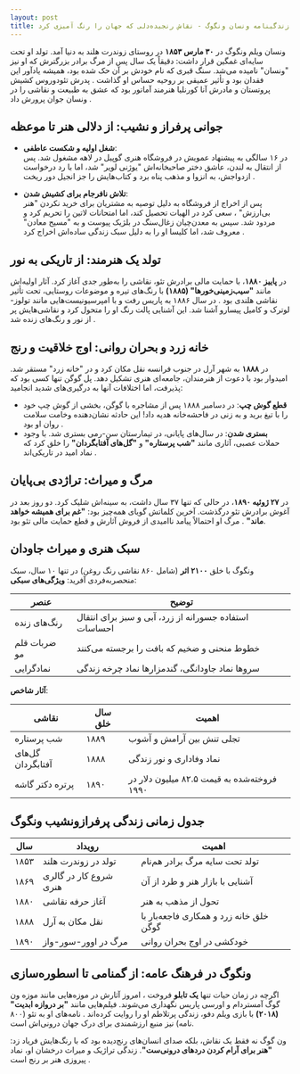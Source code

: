 ```yaml
---
layout: post
title: زندگینامه ونسان ونگوگ - نقاش رنجیده‌دلی که جهان را رنگ آمیزی کرد
---
```


ونسان ویلم ونگوگ در **۳۰ مارس ۱۸۵۳** در روستای زوندرت هلند به دنیا آمد. تولد او تحت سایه‌ای غمگین قرار داشت: دقیقاً یک سال پس از مرگ برادر بزرگترش که او نیز "ونسان" نامیده می‌شد. سنگ قبری که نام خودش بر آن حک شده بود، همیشه یادآور این فقدان بود و تأثیر عمیقی بر روحیه حساس او گذاشت . پدرش تئودوروس کشیش پروتستان و مادرش آنا کورنلیا هنرمند آماتور بود که عشق به طبیعت و نقاشی را در ونسان جوان پرورش داد .

## جوانی پرفراز و نشیب: از دلالی هنر تا موعظه
- **شغل اولیه و شکست عاطفی**:  
  در ۱۶ سالگی به پیشنهاد عمویش در فروشگاه هنری گوپیل در لاهه مشغول شد. پس از انتقال به لندن، عاشق دختر صاحبخانه‌اش "یوژنی لویر" شد، اما با رد درخواست ازدواجش، به انزوا و مذهب پناه برد و کتاب‌هایش را جز انجیل دور ریخت .
  
- **تلاش نافرجام برای کشیش شدن**:  
  پس از اخراج از فروشگاه به دلیل توصیه به مشتریان برای خرید نکردن "هنر بی‌ارزش" ، سعی کرد در الهیات تحصیل کند، اما امتحانات لاتین را تحریم کرد و مردود شد. سپس به معدن‌چیان زغال‌سنگ در بلژیک پیوست و به "مسیح معادن" معروف شد، اما کلیسا او را به دلیل سبک زندگی ساده‌اش اخراج کرد .

## تولد یک هنرمند: از تاریکی به نور
در **پاییز ۱۸۸۰**، با حمایت مالی برادرش تئو، نقاشی را به‌طور جدی آغاز کرد. آثار اولیه‌اش مانند **"سیب‌زمینی‌خورها" (۱۸۸۵)** با رنگ‌های تیره و موضوعات روستایی، تحت تأثیر نقاشی هلندی بود . در سال ۱۸۸۶ به پاریس رفت و با امپرسیونیست‌هایی مانند تولوز-لوترک و کامیل پیسارو آشنا شد. این آشنایی پالت رنگ او را متحول کرد و نقاشی‌هایش پر از نور و رنگ‌های زنده شد .

## خانه زرد و بحران روانی: اوج خلاقیت و رنج
در **۱۸۸۸** به شهر آرل در جنوب فرانسه نقل مکان کرد و در "خانه زرد" مستقر شد. امیدوار بود با دعوت از هنرمندان، جامعه‌ای هنری تشکیل دهد. پل گوگن تنها کسی بود که پذیرفت، اما اختلافات آنها به درگیری‌های شدید انجامید:
- **قطع گوش چپ**: در دسامبر ۱۸۸۸ پس از مشاجره با گوگن، بخشی از گوش چپ خود را با تیغ برید و به زنی در فاحشه‌خانه هدیه داد! این حادثه نشان‌دهنده وخامت سلامت روان او بود .
- **بستری شدن**: در سال‌های پایانی، در تیمارستان سن-رمی بستری شد. با وجود حملات عصبی، آثاری مانند **"شب پرستاره"** و **"گل‌های آفتابگردان"** را خلق کرد که نماد امید در تاریکی‌اند .

## مرگ و میراث: تراژدی بی‌پایان
در **۲۷ ژوئیه ۱۸۹۰**، در حالی که تنها ۳۷ سال داشت، به سینه‌اش شلیک کرد. دو روز بعد در آغوش برادرش تئو درگذشت. آخرین کلماتش گویای همه‌چیز بود: **"غم برای همیشه خواهد ماند"** . مرگ او احتمالاً پیامد ناامیدی از فروش آثارش و قطع حمایت مالی تئو بود.

## سبک هنری و میراث جاودان

ونگوگ با خلق **۲۱۰۰ اثر** (شامل ۸۶۰ نقاشی رنگ روغن) در تنها ۱۰ سال، سبک منحصربه‌فردی آفرید:
**ویژگی‌های سبکی**:

  | عنصر | توضیح |  
  |---|---|  
  | رنگ‌های زنده | استفاده جسورانه از زرد، آبی و سبز برای انتقال احساسات  |  
  | ضربات قلم مو | خطوط منحنی و ضخیم که بافت را برجسته می‌کنند  |  
  | نمادگرایی | سروها نماد جاودانگی، گندمزارها نماد چرخه زندگی  |  

**آثار شاخص**:

  | نقاشی | سال خلق | اهمیت |  
  |---|---|---|  
  | شب پرستاره | ۱۸۸۹ | تجلی تنش بین آرامش و آشوب  |  
  | گل‌های آفتابگردان | ۱۸۸۸ | نماد وفاداری و نور زندگی  |  
  | پرتره دکتر گاشه | ۱۸۹۰ | فروخته‌شده به قیمت ۸۲.۵ میلیون دلار در ۱۹۹۰  |  

## جدول زمانی زندگی پرفرازونشیب ونگوگ

| سال | رویداد | اهمیت |
|-----|---------|--------|
| ۱۸۵۳ | تولد در زوندرت هلند | تولد تحت سایه مرگ برادر هم‌نام |
| ۱۸۶۹ | شروع کار در گالری هنری | آشنایی با بازار هنر و طرد از آن |
| ۱۸۸۰ | آغاز حرفه نقاشی | تحول از مذهب به هنر |
| ۱۸۸۸ | نقل مکان به آرل | خلق خانه زرد و همکاری فاجعه‌بار با گوگن |
| ۱۸۹۰ | مرگ در اوور-سور-واز | خودکشی در اوج بحران روانی |

## ونگوگ در فرهنگ عامه: از گمنامی تا اسطوره‌سازی
اگرچه در زمان حیات تنها **یک تابلو** فروخت ، امروز آثارش در موزه‌هایی مانند موزه ون گوگ آمستردام و اورسی پاریس نگهداری می‌شوند. فیلم‌هایی مانند **"بر دروازه ابدیت" (۲۰۱۸)** با بازی ویلم دفو، زندگی پرتلاطم او را روایت کرده‌اند . نامه‌های او به تئو (۸۰۰ نامه) نیز منبع ارزشمندی برای درک جهان درونی‌اش است.

ون گوگ نه فقط یک نقاش، بلکه صدای انسان‌های رنج‌دیده بود که با رنگ‌هایش فریاد زد: **"هنر برای آرام کردن دردهای درونی‌ست"**. زندگی تراژیک و میراث درخشان او، نماد پیروزی هنر بر رنج است .
